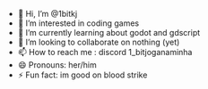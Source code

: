 - 👋 Hi, I’m @1bitkj
- 👀 I’m interested in coding games
- 🌱 I’m currently learning about godot and gdscript
- 💞️ I’m looking to collaborate on nothing (yet)
- 📫 How to reach me : discord 1_bitjoganaminha
- 😄 Pronouns: her/him
- ⚡ Fun fact: im good on blood strike

<!---
1bitkj/1bitkj is a ✨ special ✨ repository because its `README.md` (this file) appears on your GitHub profile.
You can click the Preview link to take a look at your changes.
--->

